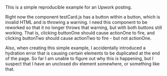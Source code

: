 This is a simple reproducible example for an Upwork posting.

Right now the component testCard.js has a button within a button, which is invalid HTML and is throwing a warning. I need this component to be reworked so that it no longer throws that warning, but with both buttons still working. That is, clicking buttonOne should cause actionOne to fire, and clicking buttonTwo should cause actionTwo to fire - but not actionOne.

Also, when creating this simple example, I accidentally introduced a hydration error that is causing certain elements to be duplicated at the end of the page. So far I am unable to figure out why this is happening, but I suspect that I have an unclosed div element somewhere, or something like that.
